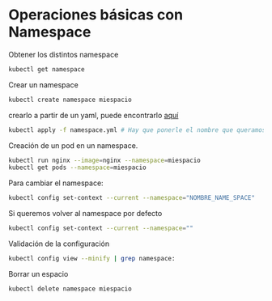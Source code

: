 # Operaciones básicas con Namespace

Obtener los distintos namespace
````bash
kubectl get namespace
````

Crear un namespace
````bash
kubectl create namespace miespacio
````

crearlo a partir de un yaml, puede encontrarlo [aquí](namespace.yml)

```bash
kubectl apply -f namespace.yml # Hay que ponerle el nombre que queramos. 
```

Creación de un pod en un namespace.  
````bash
kubectl run nginx --image=nginx --namespace=miespacio
kubectl get pods --namespace=miespacio
````

Para cambiar el namespace:
````bash
kubectl config set-context --current --namespace="NOMBRE_NAME_SPACE"
````

Si queremos volver al namespace por defecto
````bash
kubectl config set-context --current --namespace=""
````

Validación de la configuración
````bash
kubectl config view --minify | grep namespace:
````

Borrar un espacio
````bash
kubectl delete namespace miespacio
````